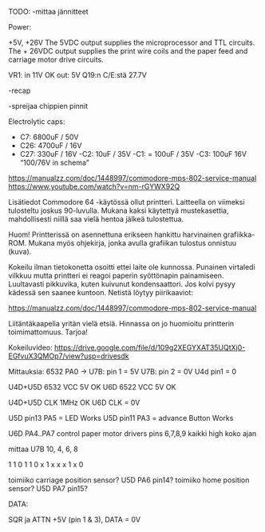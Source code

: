 TODO:
-mittaa jännitteet


Power:

+5V, +26V
The 5VDC output supplies the microprocessor and TTL circuits. The + 26VDC output supplies the print wire coils and the paper feed and carriage motor drive circuits.

VR1: 
    in 11V OK
    out: 5V
Q19:n C/E:stä 27.7V


-recap

-spreijaa chippien pinnit



Electrolytic caps:

* C7: 6800uF / 50V
* C26: 4700uF / 16V
* C27: 330uF / 16V 
-C2: 10uF / 35V 
-C1: = 100uF / 35V
-C3: 100uF 16V “100/76V in schema”


https://manualzz.com/doc/1448997/commodore-mps-802-service-manual
https://www.youtube.com/watch?v=nm-rGYWX92Q



Lisätiedot Commodore 64 -käytössä ollut printteri. Laitteella on viimeksi tulosteltu joskus 90-luvulla. Mukana kaksi käytettyä mustekasettia, mahdollisesti niillä saa vielä hentoa jälkeä tulostettua.

Huom! Printterissä on asennettuna erikseen hankittu harvinainen grafiikka-ROM. Mukana myös ohjekirja, jonka avulla grafiikan tulostus onnistuu (kuva).

Kokeilu ilman tietokonetta osoitti ettei laite ole kunnossa. Punainen virtaledi vilkkuu mutta printteri ei reagoi paperin syöttönapin painamiseen. Luultavasti pikkuvika, kuten kuivunut kondensaattori. Jos kolvi pysyy kädessä sen saanee kuntoon. Netistä löytyy piirikaaviot:

https://manualzz.com/doc/1448997/commodore-mps-802-service-manual

Liitäntäkaapelia yritän vielä etsiä. Hinnassa on jo huomioitu printterin toimimattomuus. Tarjoa!

Kokeiluvideo:
https://drive.google.com/file/d/109g2XEGYXAT35UQtXj0-EGfvuX3QMOp7/view?usp=drivesdk




Mittauksia:
6532 PA0 -> U7B: pin 1 = 5V
            U7B: pin 2 = 0V
U4d pin1 = 0

U4D+U5D 6532 VCC 5V OK
U6D 6522 VCC 5V OK


U4D+U5D CLK 1MHz OK
U6D CLK = 0V


U5D pin13 PA5 = LED  Works 
U5D pin11 PA3 = advance Button  Works


U6D PA4..PA7 control paper motor drivers
pins 6,7,8,9 kaikki high koko ajan

mittaa U7B 10, 4, 6, 8

1  1
0  1
1  0
x  1
x  x
x  1
x  0 


toimiiko carriage position sensor? U5D PA6 pin14? 
toimiiko home position sensor? U5D PA7 pin15? 




DATA:

SQR ja ATTN +5V (pin 1 & 3), DATA = 0V

